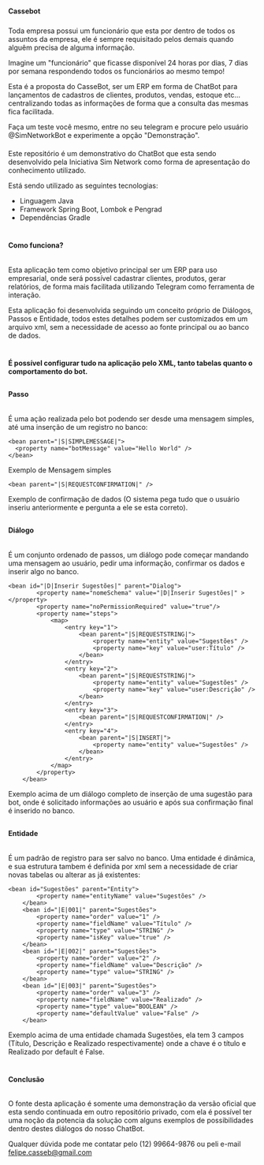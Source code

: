 # 
**Cassebot**
###
Toda empresa possui um funcionário que esta por dentro de todos os assuntos da empresa, ele é sempre requisitado pelos demais quando alguêm precisa de alguma informação.

Imagine um "funcionário" que ficasse disponível 24 horas por dias, 7 dias por semana respondendo todos os funcionários ao mesmo tempo!

Esta é a proposta do CasseBot, ser um ERP em forma de ChatBot para lançamentos de cadastros de clientes, produtos, vendas, estoque etc... centralizando todas as informações de forma que a consulta das mesmas fica facilitada.

Faça um teste você mesmo, entre no seu telegram e procure pelo usuário @SimNetworkBot e experimente a opção "Demonstração".

####
Este repositório é um demonstrativo do ChatBot que esta sendo desenvolvido pela Iniciativa Sim Network como forma de apresentação do conhecimento utilizado.

Está sendo utilizado as seguintes tecnologias:
- Linguagem Java
- Framework Spring Boot, Lombok e Pengrad
- Dependências Gradle

# 
**Como funciona?**
###### 
Esta aplicação tem como objetivo principal ser um ERP para uso empresarial, onde será possível cadastrar clientes, produtos, gerar relatórios, de forma mais facilitada utilizando Telegram como ferramenta de interação.

Esta aplicação foi desenvolvida seguindo um conceito próprio de Diálogos, Passos e Entidade, todos estes detalhes podem ser customizados em um arquivo xml, sem a necessidade de acesso ao fonte principal ou ao banco de dados.
#

**É possível configurar tudo na aplicação pelo XML, tanto tabelas quanto o comportamento do bot.** 

##
**Passo**
###### 
É uma ação realizada pelo bot podendo ser desde uma mensagem simples, até uma inserção de um registro no banco:
```
<bean parent="|S|SIMPLEMESSAGE|">
  <property name="botMessage" value="Hello World" />
</bean>
```
Exemplo de Mensagem simples

```
<bean parent="|S|REQUESTCONFIRMATION|" />
```
Exemplo de confirmação de dados (O sistema pega tudo que o usuário inseriu anteriormente e pergunta a ele se esta correto).

##
**Diálogo**
######
É um conjunto ordenado de passos, um diálogo pode começar mandando uma mensagem ao usuário, pedir uma informação, confirmar os dados e inserir algo no banco.
```
<bean id="|D|Inserir Sugestões|" parent="Dialog">
		<property name="nomeSchema" value="|D|Inserir Sugestões|" ></property>
		<property name="noPermissionRequired" value="true"/>
		<property name="steps">
			<map>
				<entry key="1">
					<bean parent="|S|REQUESTSTRING|">
						<property name="entity" value="Sugestões" />
						<property name="key" value="user:Título" />
					</bean>
				</entry>
				<entry key="2">
					<bean parent="|S|REQUESTSTRING|">
						<property name="entity" value="Sugestões" />
						<property name="key" value="user:Descrição" />
					</bean>
				</entry>
				<entry key="3">
					<bean parent="|S|REQUESTCONFIRMATION|" />
				</entry>
				<entry key="4">
					<bean parent="|S|INSERT|">
						<property name="entity" value="Sugestões" />
					</bean>
				</entry>
			</map>
		</property>
	</bean>
  ```
  Exemplo acima de um diálogo completo de inserção de uma sugestão para bot, onde é solicitado informações ao usuário e após sua confirmação final é inserido no banco.
  
##
**Entidade**
######
É um padrão de registro para ser salvo no banco. Uma entidade é dinâmica, e sua estrutura tambem é definida por xml sem a necessidade de criar novas tabelas ou alterar as já existentes:
```
<bean id="Sugestões" parent="Entity">
		<property name="entityName" value="Sugestões" />
	</bean>
	<bean id="|E|001|" parent="Sugestões">
		<property name="order" value="1" />
		<property name="fieldName" value="Título" />
		<property name="type" value="STRING" />
		<property name="isKey" value="true" />
	</bean>
	<bean id="|E|002|" parent="Sugestões">
		<property name="order" value="2" />
		<property name="fieldName" value="Descrição" />
		<property name="type" value="STRING" />
	</bean>
	<bean id="|E|003|" parent="Sugestões">
		<property name="order" value="3" />
		<property name="fieldName" value="Realizado" />
		<property name="type" value="BOOLEAN" />
		<property name="defaultValue" value="False" />
	</bean>
  ```
  Exemplo acima de uma entidade chamada Sugestões, ela tem 3 campos (Título, Descrição e Realizado respectivamente) onde a chave é o título e Realizado por default é False.
  
#
**Conclusão**
######
O fonte desta aplicação é somente uma demonstração da versão oficial que esta sendo continuada em outro repositório privado, com ela é possível ter uma noção da potencia da solução com alguns exemplos de possibilidades dentro destes diálogos do nosso ChatBot.

Qualquer dúvida pode me contatar pelo (12) 99664-9876 ou peli e-mail felipe.casseb@gmail.com 

